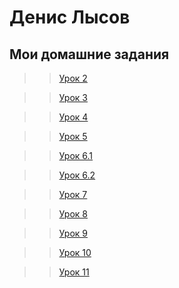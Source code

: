 # Денис Лысов
## Мои домашние задания

>>[Урок 2](danlisov.github.io/Lesson_2/   "Работа в Photoshop")

>>[Урок 3](danlisov.github.io/Lesson_3/   "Учимся структурировать данные в папке с проектом")

>>[Урок 4](danlisov.github.io/Lesson_4/   "Свёрстанная на чистом HTML мини-книга")

>>[Урок 5](danlisov.github.io/Lesson_5/   "Свёрстанная на HTML и CSS мини-книга")

>>[Урок 6.1](danlisov.github.io/Lesson_6.1/   "Тренировка позиционирования 1") 

>>[Урок 6.2](danlisov.github.io/Lesson_6.2/   "Тренировка позиционирования 2")

>>[Урок 7](danlisov.github.io/Lesson_7/   "Мой первый сайт")

>>[Урок 8](danlisov.github.io/Lesson_8/   "Знакомство с сеткой bootstrap")

>>[Урок 9](danlisov.github.io/Lesson_9/   "Сайт написаный с использованием boottrap")

>>[Урок 10](danlisov.github.io/Lesson_8/   "Знакомство с препроцессором Less")

>>[Урок 11](danlisov.github.io/Lesson_9/   "Знакомство со сниппетами")
